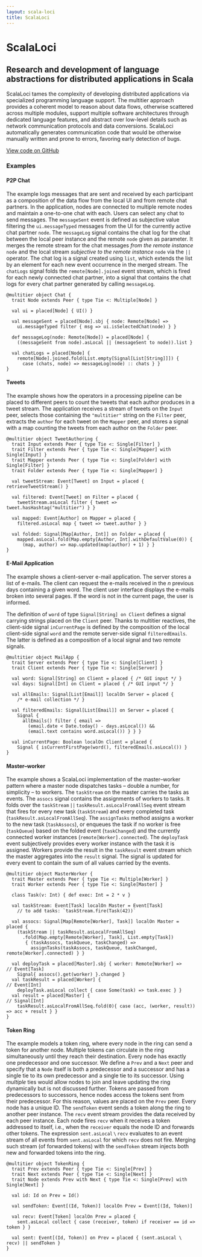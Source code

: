 ```yaml
---
layout: scala-loci
title: ScalaLoci
---
```


# ScalaLoci

## Research and development of language abstractions for distributed applications in Scala

ScalaLoci tames the complexity of developing distributed applications via
specialized programming language support. The multitier approach provides a
coherent model to reason about data flows, otherwise scattered across multiple
modules, support multiple software architectures through dedicated language
features, and abstract over low-level details such as network communication
protocols and data conversions. ScalaLoci automatically generates communication
code that would be otherwise manually written and prone to errors, favoring
early detection of bugs.


[View code on GitHub](http://github.com/scala-loci/scala-loci)


### Examples

#### P2P Chat

The example logs messages that are sent and received by each participant as a
composition of the data flow from the local UI and from remote chat partners.
In the application, nodes are connected to multiple remote nodes and maintain a
one-to-one chat with each. Users can select any chat to send messages. The
`messageSent` event is defined as subjective value filtering the
`ui.messageTyped` messages from the UI for the currently active chat partner
`node`. The `messageLog` signal contains the chat log for the chat between the
local peer instance and the remote `node` given as parameter. It merges the
remote stream for the chat messages *from the remote instance* `node` and the
local stream *subjective to the remote instance* `node` via the `||` operator.
The chat log is a signal created using `list`, which extends the list by an
element for each new event occurrence in the merged stream. The `chatLogs`
signal folds the `remote[Node].joined` event stream, which is fired for each
newly connected chat partner, into a signal that contains the chat logs for
every chat partner generated by calling `messageLog`.

<pre><code>@multitier <span class="keyword">object</span> Chat {
  <span class="keyword">trait</span> Node <span class="keyword">extends</span> Peer { <span class="keyword">type</span> Tie &lt;: Multiple[Node] }

  <span class="keyword">val</span> ui = <span class="loci-dsl">placed</span>[Node] { UI() }

  <span class="keyword">val</span> messageSent = <span class="loci-dsl">placed</span>[Node].<span class="loci-dsl">sbj</span> { node: Remote[Node] =>
    ui.messageTyped filter { msg => ui.isSelectedChat(node) } }

  <span class="keyword">def</span> messageLog(node: Remote[Node]) = <span class="loci-dsl">placed</span>[Node] {
    ((messageSent <span class="loci-dsl">from</span> node).asLocal || (messageSent <span class="loci-dsl">to</span> node)).list }

  <span class="keyword">val</span> chatLogs = <span class="loci-dsl">placed</span>[Node] {
    <span class="loci-dsl">remote</span>[Node].joined.fold(List.empty[Signal[List[String]]]) {
      <span class="keyword">case</span> (chats, node) => messageLog(node) :: chats } }
}</code></pre>


#### Tweets

The example shows how the operators in a processing pipeline can be placed to
different peers to count the tweets that each author produces in a tweet stream.
The application receives a stream of tweets on the `Input` peer, selects those
containing the `"multitier"` string on the `Filter` peer, extracts the `author`
for each tweet on the `Mapper` peer, and stores a signal with a map counting the
tweets from each author on the `Folder` peer.

<pre><code>@multitier <span class="keyword">object</span> TweetAuthoring {
  <span class="keyword">trait</span> Input <span class="keyword">extends</span> Peer { <span class="keyword">type</span> Tie &lt;: Single[Filter] }
  <span class="keyword">trait</span> Filter <span class="keyword">extends</span> Peer { <span class="keyword">type</span> Tie &lt;: Single[Mapper] <span class="keyword">with</span> Single[Input] }
  <span class="keyword">trait</span> Mapper <span class="keyword">extends</span> Peer { <span class="keyword">type</span> Tie &lt;: Single[Folder] <span class="keyword">with</span> Single[Filter] } 
  <span class="keyword">trait</span> Folder <span class="keyword">extends</span> Peer { <span class="keyword">type</span> Tie &lt;: Single[Mapper] }

  <span class="keyword">val</span> tweetStream: Event[Tweet] <span class="loci-dsl">on</span> Input = <span class="loci-dsl">placed</span> { retrieveTweetStream() }

  <span class="keyword">val</span> filtered: Event[Tweet] <span class="loci-dsl">on</span> Filter = <span class="loci-dsl">placed</span> {
    tweetStream.<span class="loci-dsl">asLocal</span> filter { tweet => tweet.hasHashtag("multitier") } }

  <span class="keyword">val</span> mapped: Event[Author] <span class="loci-dsl">on</span> Mapper = <span class="loci-dsl">placed</span> {
    filtered.<span class="loci-dsl">asLocal</span> map { tweet => tweet.author } }

  <span class="keyword">val</span> folded: Signal[Map[Author, Int]] <span class="loci-dsl">on</span> Folder = <span class="loci-dsl">placed</span> {
    mapped.<span class="loci-dsl">asLocal</span>.fold(Map.empty[Author, Int].withDefaultValue(0)) {
      (map, author) => map.updated(map(author) + 1) } }
}</code></pre>


#### E-Mail Application

The example shows a client–server e-mail application. The server stores a list
of e-mails. The client can request the e-mails received in the *n* previous days
containing a given word. The client user interface displays the e-mails broken
into several pages. If the word is not in the current page, the user is informed.

The definition of `word` of type `Signal[String] on Client` defines a signal
carrying strings placed on the `Client` peer. Thanks to multitier reactives, the
client-side signal `inCurrentPage` is defined by the composition of the local
client-side signal `word` and the remote server-side signal `filteredEmails`.
The latter is defined as a composition of a local signal and two remote signals.

<pre><code>@multitier <span class="keyword">object</span> MailApp {
  <span class="keyword">trait</span> Server <span class="keyword">extends</span> Peer { <span class="keyword">type</span> Tie &lt;: Single[Client] }
  <span class="keyword">trait</span> Client <span class="keyword">extends</span> Peer { <span class="keyword">type</span> Tie &lt;: Single[Server] }

  <span class="keyword">val</span> word: Signal[String] <span class="loci-dsl">on</span> Client = <span class="loci-dsl">placed</span> { <span class="comment">/* GUI input */</span> }
  <span class="keyword">val</span> days: Signal[Int] <span class="loci-dsl">on</span> Client = <span class="loci-dsl">placed</span> { <span class="comment">/* GUI input */</span> }

  <span class="keyword">val</span> allEmails: Signal[List[Email]] <span class="loci-dsl">localOn</span> Server = <span class="loci-dsl">placed</span> {
    <span class="comment">/* e-mail collection */</span> }

  <span class="keyword">val</span> filteredEmails: Signal[List[Email]] <span class="loci-dsl">on</span> Server = <span class="loci-dsl">placed</span> {
    Signal {
      allEmails() filter { email =>
        (email.date < Date.today() - days.<span class="loci-dsl">asLocal</span>()) &amp;&amp;
        (email.text contains word.<span class="loci-dsl">asLocal</span>()) } } }

  <span class="keyword">val</span> inCurrentPage: Boolean <span class="loci-dsl">localOn</span> Client = <span class="loci-dsl">placed</span> {
    Signal { isCurrentFirstPage(word(), filteredEmails.<span class="loci-dsl">asLocal</span>()) }
}</code></pre>


#### Master–worker

The example shows a ScalaLoci implementation of the master–worker pattern where
a master node dispatches tasks – double a number, for simplicity – to workers.
The `taskStream` on the master carries the tasks as events. The `assocs` signal
contains the assignments of workers to tasks. It folds over the
`taskStream`&thinsp;`||`&thinsp;`taskResult.asLocalFromAllSeq` event stream that
fires for every new task (`taskStream`) and every completed task
(`taskResult.asLocalFromAllSeq`). The `assignTasks` method assigns a worker to
the new task (`taskAssocs`), or enqueues the task if no worker is free
(`taskQueue`) based on the folded event (`taskChanged`) and the currently
connected worker instances (`remote[Worker].connected`). The `deployTask` event
subjectively provides every worker instance with the task it is assigned.
Workers provide the result in the `taskResult` event stream which the master
aggregates into the `result` signal. The signal is updated for every event to
contain the sum of all values carried by the events.

<pre><code>@multitier <span class="keyword">object</span> MasterWorker {
  <span class="keyword">trait</span> Master <span class="keyword">extends</span> Peer { <span class="keyword">type</span> Tie &lt;: Multiple[Worker] }
  <span class="keyword">trait</span> Worker <span class="keyword">extends</span> Peer { <span class="keyword">type</span> Tie &lt;: Single[Master] }

  <span class="keyword">class</span> Task(v: Int) { <span class="keyword">def</span> exec: Int = 2 * v }

  <span class="keyword">val</span> taskStream: Event[Task] <span class="loci-dsl">localOn</span> Master = Event[Task]
    <span class="comment">// to add tasks: `taskStream.fire(Task(42))`</span>

  <span class="keyword">val</span> assocs: Signal[Map[Remote[Worker], Task]] <span class="loci-dsl">localOn</span> Master = <span class="loci-dsl">placed</span> {
    (taskStream || taskResult.<span class="loci-dsl">asLocalFromAllSeq</span>)
      .fold(Map.empty[Remote[Worker], Task], List.empty[Task])
       { (taskAssocs, taskQueue, taskChanged) =>
         assignTasks(taskAssocs, taskQueue, taskChanged, <span class="loci-dsl">remote</span>[Worker].<span class="loci-dsl">connected</span>) } }

  <span class="keyword">val</span> deployTask = <span class="loci-dsl">placed</span>[Master].<span class="loci-dsl">sbj</span> { worker: Remote[Worker] =>           <span class="comment">// Event[Task]</span>
    Signal{ assocs().get(worker) }.changed }
  <span class="keyword">val</span> taskResult = <span class="loci-dsl">placed</span>[Worker] {                                         <span class="comment">// Event[Int]</span>
    deployTask.<span class="loci-dsl">asLocal</span> collect { <span class="keyword">case</span> Some(task) => task.exec } }
  <span class="keyword">val</span> result = <span class="loci-dsl">placed</span>[Master] {                                             <span class="comment">// Signal[Int]</span>
    taskResult.<span class="loci-dsl">asLocalFromAllSeq</span>.fold(0){ <span class="keyword">case</span> (acc, (worker, result)) => acc + result } }
}</code></pre>


#### Token Ring

The example models a token ring, where every node in the ring can send a token
for another node. Multiple tokens can circulate in the ring simultaneously until
they reach their destination. Every node has exactly one predecessor and one
successor. We define a `Prev` and a `Next` peer and specify that a `Node` itself
is both a predecessor and a successor and has a single tie to its own
predecessor and a single tie to its successor. Using *multiple* ties would allow
nodes to join and leave updating the ring dynamically but is not discussed
further. Tokens are passed from predecessors to successors, hence nodes access
the tokens sent from their predecessor. For this reason, values are placed on
the `Prev` peer. Every node has a unique ID. The `sendToken` event sends a token
along the ring to another peer instance. The `recv` event stream provides the
data received by each peer instance. Each node fires `recv` when it receives a
token addressed to itself, i.e., when the `receiver` equals the node ID and
forwards other tokens. The expression `sent.asLocal`&thinsp;`\`&thinsp;`recv`
evaluates to an event stream of all events from `sent.asLocal` for which `recv`
does not fire. Merging such stream (of forwarded tokens) with the `sendToken`
stream injects both new and forwarded tokens into the ring.

<pre><code>@multitier <span class="keyword">object</span> TokenRing {
  <span class="keyword">trait</span> Prev <span class="keyword">extends</span> Peer { <span class="keyword">type</span> Tie &lt;: Single[Prev] }
  <span class="keyword">trait</span> Next <span class="keyword">extends</span> Peer { <span class="keyword">type</span> Tie &lt;: Single[Next] }
  <span class="keyword">trait</span> Node <span class="keyword">extends</span> Prev <span class="keyword">with</span> Next { <span class="keyword">type</span> Tie &lt;: Single[Prev] <span class="keyword">with</span> Single[Next] }

  <span class="keyword">val</span> id: Id <span class="loci-dsl">on</span> Prev = Id()

  <span class="keyword">val</span> sendToken: Event[(Id, Token)] <span class="loci-dsl">localOn</span> Prev = Event[(Id, Token)]

  <span class="keyword">val</span> recv: Event[Token] <span class="loci-dsl">localOn</span> Prev = <span class="loci-dsl">placed</span> {
    sent.<span class="loci-dsl">asLocal</span> collect { <span class="keyword">case</span> (receiver, token) <span class="keyword">if</span> receiver == id => token } }

  <span class="keyword">val</span> sent: Event[(Id, Token)] <span class="loci-dsl">on</span> Prev = <span class="loci-dsl">placed</span> { (sent.<span class="loci-dsl">asLocal</span> \ recv) || sendToken }
}</code></pre>
